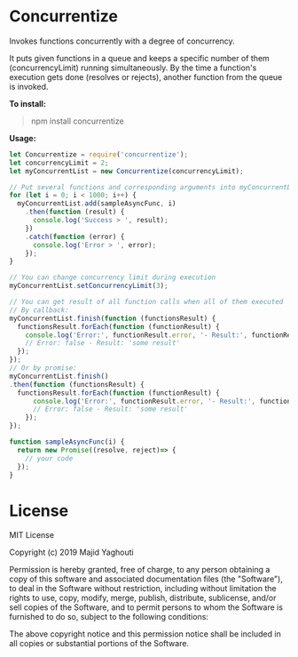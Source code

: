 # Concurrentize
Invokes functions concurrently with a degree of concurrency.

It puts given functions in a queue and keeps a specific number of them (concurrencyLimit) running simultaneously. By the time a function's execution gets done (resolves or rejects), another function from the queue is invoked.


**To install:**
> npm install concurrentize

**Usage:**
```javascript
let Concurrentize = require('concurrentize');
let concurrencyLimit = 2;
let myConcurrentList = new Concurrentize(concurrencyLimit);

// Put several functions and corresponding arguments into myConcurrentList
for (let i = 0; i < 1000; i++) {
  myConcurrentList.add(sampleAsyncFunc, i)
    .then(function (result) {
      console.log('Success > ', result);
    })
    .catch(function (error) {
      console.log('Error > ', error);
    });
}

// You can change concurrency limit during execution
myConcurrentList.setConcurrencyLimit(3);

// You can get result of all function calls when all of them executed
// By callback:
myConcurrentList.finish(function (functionsResult) {
  functionsResult.forEach(function (functionResult) {
    console.log('Error:', functionResult.error, '- Result:', functionResult.result);
    // Error: false - Result: 'some result'
  });
});
// Or by promise:
myConcurrentList.finish()
.then(function (functionsResult) {
  functionsResult.forEach(function (functionResult) {
      console.log('Error:', functionResult.error, '- Result:', functionResult.result);
      // Error: false - Result: 'some result'
    });
});

function sampleAsyncFunc(i) {
  return new Promise((resolve, reject)=> {
    // your code
  });
}
```
# License
MIT License

Copyright (c) 2019 Majid Yaghouti

Permission is hereby granted, free of charge, to any person obtaining a copy
of this software and associated documentation files (the "Software"), to deal
in the Software without restriction, including without limitation the rights
to use, copy, modify, merge, publish, distribute, sublicense, and/or sell
copies of the Software, and to permit persons to whom the Software is
furnished to do so, subject to the following conditions:

The above copyright notice and this permission notice shall be included in all
copies or substantial portions of the Software.